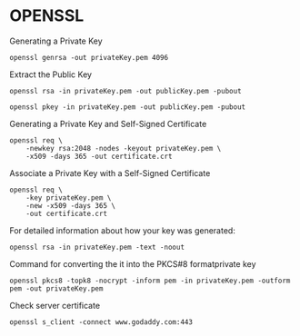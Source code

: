 # OPENSSL

Generating a Private Key
```
openssl genrsa -out privateKey.pem 4096
```


Extract the Public Key
```
openssl rsa -in privateKey.pem -out publicKey.pem -pubout

openssl pkey -in privateKey.pem -out publicKey.pem -pubout
```

Generating a Private Key and Self-Signed Certificate
```
openssl req \
    -newkey rsa:2048 -nodes -keyout privateKey.pem \
    -x509 -days 365 -out certificate.crt
```

Associate a Private Key with a Self-Signed Certificate
```
openssl req \
    -key privateKey.pem \
    -new -x509 -days 365 \
    -out certificate.crt
```

For detailed information about how your key was generated:
```
openssl rsa -in privateKey.pem -text -noout
```

Command for converting the it into the PKCS#8 formatprivate key
```
openssl pkcs8 -topk8 -nocrypt -inform pem -in privateKey.pem -outform pem -out privateKey.pem
```

Check server certificate
```
openssl s_client -connect www.godaddy.com:443
```
